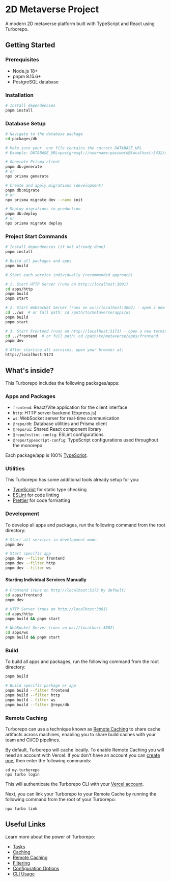 # 2D Metaverse Project

A modern 2D metaverse platform built with TypeScript and React using Turborepo.

## Getting Started

### Prerequisites
- Node.js 18+
- pnpm 8.15.6+
- PostgreSQL database

### Installation

```sh
# Install dependencies
pnpm install
```

### Database Setup

```sh
# Navigate to the database package
cd packages/db

# Make sure your .env file contains the correct DATABASE_URL
# Example: DATABASE_URL=postgresql://username:password@localhost:5432/metaverse

# Generate Prisma client
pnpm db:generate
# or
npx prisma generate

# Create and apply migrations (development)
pnpm db:migrate
# or
npx prisma migrate dev --name init

# Deploy migrations to production
pnpm db:deploy
# or
npx prisma migrate deploy
```
### Project Start Commands

```sh
# Install dependencies (if not already done)
pnpm install

# Build all packages and apps
pnpm build

# Start each service individually (recommended approach)

# 1. Start HTTP Server (runs on http://localhost:3001)
cd apps/http
pnpm build
pnpm start

# 2. Start WebSocket Server (runs on ws://localhost:3002) - open a new terminal
cd ../ws  # or full path: cd /path/to/metaverse/apps/ws
pnpm build
pnpm start

# 3. Start Frontend (runs on http://localhost:5173) - open a new terminal
cd ../frontend  # or full path: cd /path/to/metaverse/apps/frontend
pnpm dev

# After starting all services, open your browser at:
http://localhost:5173
```



## What's inside?

This Turborepo includes the following packages/apps:

### Apps and Packages

- `frontend`: React/Vite application for the client interface
- `http`: HTTP server backend (Express.js)
- `ws`: WebSocket server for real-time communication
- `@repo/db`: Database utilities and Prisma client
- `@repo/ui`: Shared React component library
- `@repo/eslint-config`: ESLint configurations
- `@repo/typescript-config`: TypeScript configurations used throughout the monorepo

Each package/app is 100% [TypeScript](https://www.typescriptlang.org/).

### Utilities

This Turborepo has some additional tools already setup for you:

- [TypeScript](https://www.typescriptlang.org/) for static type checking
- [ESLint](https://eslint.org/) for code linting
- [Prettier](https://prettier.io) for code formatting

### Development

To develop all apps and packages, run the following command from the root directory:

```sh
# Start all services in development mode
pnpm dev

# Start specific app
pnpm dev --filter frontend
pnpm dev --filter http
pnpm dev --filter ws
```

#### Starting Individual Services Manually

```sh
# Frontend (runs on http://localhost:5173 by default)
cd apps/frontend
pnpm dev

# HTTP Server (runs on http://localhost:3001)
cd apps/http
pnpm build && pnpm start

# WebSocket Server (runs on ws://localhost:3002)
cd apps/ws
pnpm build && pnpm start
```

### Build

To build all apps and packages, run the following command from the root directory:

```sh
pnpm build

# Build specific package or app
pnpm build --filter frontend
pnpm build --filter http
pnpm build --filter ws
pnpm build --filter @repo/db
```

### Remote Caching

Turborepo can use a technique known as [Remote Caching](https://turbo.build/repo/docs/core-concepts/remote-caching) to share cache artifacts across machines, enabling you to share build caches with your team and CI/CD pipelines.

By default, Turborepo will cache locally. To enable Remote Caching you will need an account with Vercel. If you don't have an account you can [create one](https://vercel.com/signup), then enter the following commands:

```
cd my-turborepo
npx turbo login
```

This will authenticate the Turborepo CLI with your [Vercel account](https://vercel.com/docs/concepts/personal-accounts/overview).

Next, you can link your Turborepo to your Remote Cache by running the following command from the root of your Turborepo:

```
npx turbo link
```

## Useful Links

Learn more about the power of Turborepo:

- [Tasks](https://turbo.build/repo/docs/core-concepts/monorepos/running-tasks)
- [Caching](https://turbo.build/repo/docs/core-concepts/caching)
- [Remote Caching](https://turbo.build/repo/docs/core-concepts/remote-caching)
- [Filtering](https://turbo.build/repo/docs/core-concepts/monorepos/filtering)
- [Configuration Options](https://turbo.build/repo/docs/reference/configuration)
- [CLI Usage](https://turbo.build/repo/docs/reference/command-line-reference)
